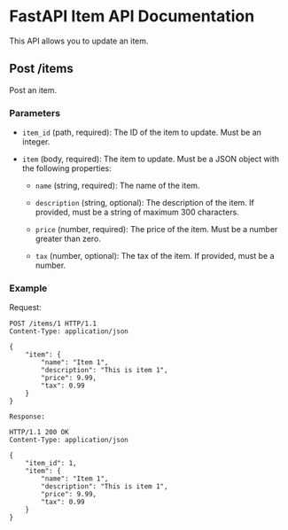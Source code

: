 # FastAPI Item API Documentation

This API allows you to update an item.

## Post /items

Post an item.

### Parameters

- `item_id` (path, required): The ID of the item to update. Must be an integer.

- `item` (body, required): The item to update. Must be a JSON object with the following properties:

    - `name` (string, required): The name of the item.

    - `description` (string, optional): The description of the item. If provided, must be a string of maximum 300 characters.

    - `price` (number, required): The price of the item. Must be a number greater than zero.

    - `tax` (number, optional): The tax of the item. If provided, must be a number.

### Example

Request:

```http
POST /items/1 HTTP/1.1
Content-Type: application/json

{
    "item": {
        "name": "Item 1",
        "description": "This is item 1",
        "price": 9.99,
        "tax": 0.99
    }
}

Response:

HTTP/1.1 200 OK
Content-Type: application/json

{
    "item_id": 1,
    "item": {
        "name": "Item 1",
        "description": "This is item 1",
        "price": 9.99,
        "tax": 0.99
    }
}